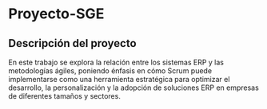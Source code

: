 # Proyecto-SGE

## Descripción del proyecto

En este trabajo se explora la relación entre los sistemas ERP y las metodologías ágiles, poniendo énfasis en cómo Scrum puede implementarse como una herramienta estratégica para optimizar el desarrollo, la personalización y la adopción de soluciones ERP en empresas de diferentes tamaños y sectores.
